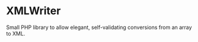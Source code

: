 XMLWriter
=========

Small PHP library to allow elegant, self-validating conversions from an array to XML. 
